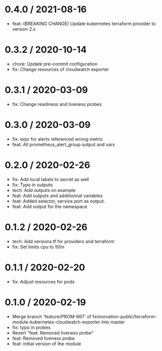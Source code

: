 
0.4.0 / 2021-08-16
==================

* feat: (BREAKING CHANGE) Update kubernetes terraform provider to version 2.x

0.3.2 / 2020-10-14
==================

  * chore: Update pre-commit configuration
  * fix: Change resources of cloudwatch exporter

0.3.1 / 2020-03-09
==================

  * fix: Change readiness and liveness probes

0.3.0 / 2020-03-09
==================

  * fix: expr for alerts referenced wrong metric
  * feat: All prometheus_alert_group output and vars

0.2.0 / 2020-02-26
==================

  * fix: Add local labels to secret as well
  * fix: Typo in outputs
  * tech: Add outputs on example
  * feat: Add outputs and additionnal variables
  * feat: Added selector, service port as output.
  * feat: Add output for the namespace

0.1.2 / 2020-02-26
==================

  * tech: Add versions.tf for providers and terraform
  * fix: Set limits cpu to 50m

0.1.1 / 2020-02-20
==================

  * fix: Adjust resources for pods

0.1.0 / 2020-02-19
==================

  * Merge branch 'feature/PROM-667' of fxinnovation-public/terraform-module-kubernetes-cloudwatch-exporter into master
  * fix: typo in probes
  * Revert "feat: Removed liveness probe"
  * feat: Removed liveness probe
  * feat: initial version of the module
